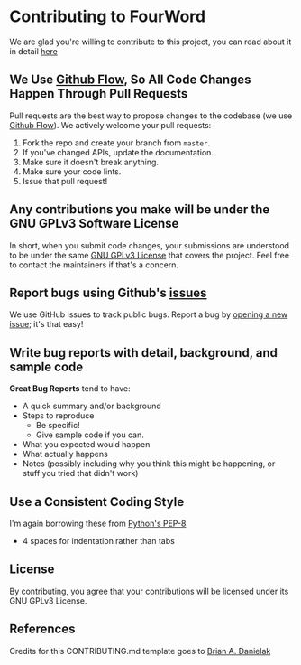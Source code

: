 # Contributing to FourWord
We are glad you're willing to contribute to this project, you can read about it in detail [here](https://github.com/dadwalakshay/fourword/blob/master/README.md)

## We Use [Github Flow](https://guides.github.com/introduction/flow/index.html), So All Code Changes Happen Through Pull Requests
Pull requests are the best way to propose changes to the codebase (we use [Github Flow](https://guides.github.com/introduction/flow/index.html)). We actively welcome your pull requests:

1. Fork the repo and create your branch from `master`.
2. If you've changed APIs, update the documentation.
3. Make sure it doesn't break anything.
4. Make sure your code lints.
5. Issue that pull request!

## Any contributions you make will be under the GNU GPLv3 Software License
In short, when you submit code changes, your submissions are understood to be under the same [GNU GPLv3 License](https://choosealicense.com/licenses/gpl-3.0/) that covers the project. Feel free to contact the maintainers if that's a concern.

## Report bugs using Github's [issues](https://github.com/dadwalakshay/fourword/issues)
We use GitHub issues to track public bugs. Report a bug by [opening a new issue](); it's that easy!

## Write bug reports with detail, background, and sample code
**Great Bug Reports** tend to have:

- A quick summary and/or background
- Steps to reproduce
  - Be specific!
  - Give sample code if you can.
- What you expected would happen
- What actually happens
- Notes (possibly including why you think this might be happening, or stuff you tried that didn't work)

## Use a Consistent Coding Style
I'm again borrowing these from [Python's PEP-8](https://www.python.org/dev/peps/pep-0008/)

* 4 spaces for indentation rather than tabs

## License
By contributing, you agree that your contributions will be licensed under its GNU GPLv3 License.

## References
Credits for this CONTRIBUTING.md template goes to [Brian A. Danielak](https://github.com/briandk)

